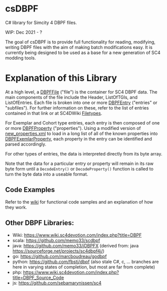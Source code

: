 # csDBPF
C# library for Simcity 4 DBPF files.

WIP: Dec 2021 - ?

The goal of csDBPF is to provide full functionality for reading, modifying, writing DBPF files with the aim of making batch modifications easy. It is currently being designed to be used as a base for a new generation of SC4 modding tools.

# Explanation of this Library
At a high level, a [DBPFFile](csDBPF/csDBPF/DBPFFile.cs) ("file") is the container for SC4 DBPF data. The main components of the file include the Header, ListOfTGIs, and ListOfEntries. Each file is broken into one or more [DBPFEntry](csDBPF/csDBPF/DBPFEntry.cs) ("entries" or "subfiles"). For further information on these, refer to the list of entries contained in that link or at SC4DWiki [Filetypes](https://www.wiki.sc4devotion.com/index.php?title=List_of_File_Formats).

For Exemplar and Cohort type entries, each entry is then composed of one or more [DBPFProperty](csDBPF/csDBPF/Properties/DBPFProperty.cs) ("properties"). Using a modified version of [new_properties.xml](https://www.sc4devotion.com/csxlex/lex_filedesc.php?lotGET=2265) to load in a long list of all of the known properties into [DBPFExemlarProperty](csDBPF/csDBPF/Properties/DBPFExemplarProperty.cs), each property in the entry can be identified and parsed accordingly.

For other types of entries, the data is interpreted directly from its byte array.

Note that the data for a particular entry or property will remain in its raw byte form until a `DecodeEntry()` or `DecodeProperty()` function is called to turn the byte data into a useable format.


## Code Examples
Refer to the [wiki](https://github.com/noah-severyn/csDBPF/wiki) for functional code samples and an explanation of how they work.


## Other DBPF Libraries:

- Wiki: https://www.wiki.sc4devotion.com/index.php?title=DBPF
- scala: https://github.com/memo33/scdbpf
- java: https://github.com/memo33/jDBPFX (derived from: java https://sourceforge.net/projects/sc4dbpf4j/)
- go: https://github.com/marcboudreau/godbpf
- python: https://github.com/fbstj/dbpf (also stale C#, c, ... branches are here in varying states of completion, but most are far from complete)
- php: https://www.wiki.sc4devotion.com/index.php?title=DBPF_Source_Code
- js: https://github.com/sebamarynissen/sc4
